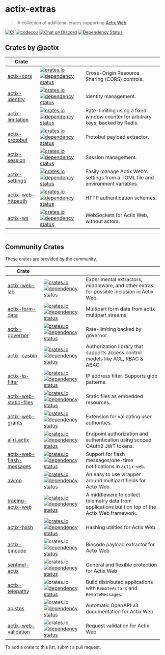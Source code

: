 # actix-extras

> A collection of additional crates supporting [Actix Web].

<!-- prettier-ignore-start -->

[![CI](https://github.com/actix/actix-extras/actions/workflows/ci.yml/badge.svg)](https://github.com/actix/actix-extras/actions/workflows/ci.yml)
[![codecov](https://codecov.io/gh/actix/actix-extras/branch/master/graph/badge.svg)](https://codecov.io/gh/actix/actix-extras)
[![Chat on Discord](https://img.shields.io/discord/771444961383153695?label=chat&logo=discord)](https://discord.gg/5Ux4QGChWc)
[![Dependency Status](https://deps.rs/repo/github/actix/actix-extras/status.svg)](https://deps.rs/repo/github/actix/actix-extras)

<!-- prettier-ignore-end -->

## Crates by @actix

| Crate                |                                                                                                                                                                                                                                                           |                                                                                 |
| -------------------- | --------------------------------------------------------------------------------------------------------------------------------------------------------------------------------------------------------------------------------------------------------- | ------------------------------------------------------------------------------- |
| [actix-cors]         | [![crates.io](https://img.shields.io/crates/v/actix-cors?label=latest)](https://crates.io/crates/actix-cors) [![dependency status](https://deps.rs/crate/actix-cors/latest/status.svg)](https://deps.rs/crate/actix-cors)                                 | Cross-Origin Resource Sharing (CORS) controls.                                  |
| [actix-identity]     | [![crates.io](https://img.shields.io/crates/v/actix-identity?label=latest)](https://crates.io/crates/actix-identity) [![dependency status](https://deps.rs/crate/actix-identity/latest/status.svg)](https://deps.rs/crate/actix-identity)                 | Identity management.                                                            |
| [actix-limitation]   | [![crates.io](https://img.shields.io/crates/v/actix-limitation?label=latest)](https://crates.io/crates/actix-limitation) [![dependency status](https://deps.rs/crate/actix-limitation/latest/status.svg)](https://deps.rs/crate/actix-limitation)         | Rate-limiting using a fixed window counter for arbitrary keys, backed by Redis. |
| [actix-protobuf]     | [![crates.io](https://img.shields.io/crates/v/actix-protobuf?label=latest)](https://crates.io/crates/actix-protobuf) [![dependency status](https://deps.rs/crate/actix-protobuf/latest/status.svg)](https://deps.rs/crate/actix-protobuf)                 | Protobuf payload extractor.                                                     |
| [actix-session]      | [![crates.io](https://img.shields.io/crates/v/actix-session?label=latest)](https://crates.io/crates/actix-session) [![dependency status](https://deps.rs/crate/actix-session/latest/status.svg)](https://deps.rs/crate/actix-session)                     | Session management.                                                             |
| [actix-settings]     | [![crates.io](https://img.shields.io/crates/v/actix-settings?label=latest)](https://crates.io/crates/actix-settings) [![dependency status](https://deps.rs/crate/actix-settings/latest/status.svg)](https://deps.rs/crate/actix-settings)                 | Easily manage Actix Web's settings from a TOML file and environment variables.  |
| [actix-web-httpauth] | [![crates.io](https://img.shields.io/crates/v/actix-web-httpauth?label=latest)](https://crates.io/crates/actix-web-httpauth) [![dependency status](https://deps.rs/crate/actix-web-httpauth/latest/status.svg)](https://deps.rs/crate/actix-web-httpauth) | HTTP authentication schemes.                                                    |
| [actix-ws]           | [![crates.io](https://img.shields.io/crates/v/actix-ws?label=latest)][actix-ws] [![dependency status](https://deps.rs/crate/actix-ws/latest/status.svg)](https://deps.rs/crate/actix-ws)                                                                  | WebSockets for Actix Web, without actors.                                       |

---

## Community Crates

These crates are provided by the community.

| Crate                      |                                                                                                                                                                                                                                                          |                                                                                                   |
| -------------------------- | -------------------------------------------------------------------------------------------------------------------------------------------------------------------------------------------------------------------------------------------------------- | ------------------------------------------------------------------------------------------------- |
| [actix-web-lab]            | [![crates.io](https://img.shields.io/crates/v/actix-web-lab?label=latest)][actix-web-lab] [![dependency status](https://deps.rs/crate/actix-web-lab/latest/status.svg)](https://deps.rs/crate/actix-web-lab)                                             | Experimental extractors, middleware, and other extras for possible inclusion in Actix Web.        |
| [actix-form-data]          | [![crates.io](https://img.shields.io/crates/v/actix-form-data?label=latest)][actix-form-data] [![dependency status](https://deps.rs/crate/actix-form-data/latest/status.svg)](https://deps.rs/crate/actix-form-data)                                     | Multipart form data from actix multipart streams                                                  |
| [actix-governor]           | [![crates.io](https://img.shields.io/crates/v/actix-governor?label=latest)][actix-governor] [![dependency status](https://deps.rs/crate/actix-governor/latest/status.svg)](https://deps.rs/crate/actix-governor)                                         | Rate-limiting backed by governor.                                                                 |
| [actix-casbin]             | [![crates.io](https://img.shields.io/crates/v/actix-casbin?label=latest)][actix-casbin] [![dependency status](https://deps.rs/crate/actix-casbin/latest/status.svg)](https://deps.rs/crate/actix-casbin)                                                 | Authorization library that supports access control models like ACL, RBAC & ABAC.                  |
| [actix-ip-filter]          | [![crates.io](https://img.shields.io/crates/v/actix-ip-filter?label=latest)][actix-ip-filter] [![dependency status](https://deps.rs/crate/actix-ip-filter/latest/status.svg)](https://deps.rs/crate/actix-ip-filter)                                     | IP address filter. Supports glob patterns.                                                        |
| [actix-web-static-files]   | [![crates.io](https://img.shields.io/crates/v/actix-web-static-files?label=latest)][actix-web-static-files] [![dependency status](https://deps.rs/crate/actix-web-static-files/latest/status.svg)](https://deps.rs/crate/actix-web-static-files)         | Static files as embedded resources.                                                               |
| [actix-web-grants]         | [![crates.io](https://img.shields.io/crates/v/actix-web-grants?label=latest)][actix-web-grants] [![dependency status](https://deps.rs/crate/actix-web-grants/latest/status.svg)](https://deps.rs/crate/actix-web-grants)                                 | Extension for validating user authorities.                                                        |
| [aliri_actix]              | [![crates.io](https://img.shields.io/crates/v/aliri_actix?label=latest)][aliri_actix] [![dependency status](https://deps.rs/crate/aliri_actix/latest/status.svg)](https://deps.rs/crate/aliri_actix)                                                     | Endpoint authorization and authentication using scoped OAuth2 JWT tokens.                         |
| [actix-web-flash-messages] | [![crates.io](https://img.shields.io/crates/v/actix-web-flash-messages?label=latest)][actix-web-flash-messages] [![dependency status](https://deps.rs/crate/actix-web-flash-messages/latest/status.svg)](https://deps.rs/crate/actix-web-flash-messages) | Support for flash messages/one-time notifications in `actix-web`.                                 |
| [awmp]                     | [![crates.io](https://img.shields.io/crates/v/awmp?label=latest)][awmp] [![dependency status](https://deps.rs/crate/awmp/latest/status.svg)](https://deps.rs/crate/awmp)                                                                                 | An easy to use wrapper around multipart fields for Actix Web.                                     |
| [tracing-actix-web]        | [![crates.io](https://img.shields.io/crates/v/tracing-actix-web?label=latest)][tracing-actix-web] [![dependency status](https://deps.rs/crate/tracing-actix-web/latest/status.svg)](https://deps.rs/crate/tracing-actix-web)                             | A middleware to collect telemetry data from applications built on top of the Actix Web framework. |
| [actix-hash]               | [![crates.io](https://img.shields.io/crates/v/actix-hash?label=latest)][actix-hash] [![dependency status](https://deps.rs/crate/actix-hash/latest/status.svg)](https://deps.rs/crate/actix-hash)                                                         | Hashing utilities for Actix Web.                                                                  |
| [actix-bincode]            | ![crates.io](https://img.shields.io/crates/v/actix-bincode?label=latest) [![dependency status](https://deps.rs/crate/actix-bincode/latest/status.svg)](https://deps.rs/crate/actix-bincode)                                                              | Bincode payload extractor for Actix Web                                                           |
| [sentinel-actix]           | ![crates.io](https://img.shields.io/crates/v/sentinel-actix?label=latest) [![dependency status](https://deps.rs/crate/sentinel-actix/latest/status.svg)](https://deps.rs/crate/sentinel-actix)                                                           | General and flexible protection for Actix Web                                                     |
| [actix-telepathy]          | ![crates.io](https://img.shields.io/crates/v/actix-telepathy?label=latest) [![dependency status](https://deps.rs/crate/actix-telepathy/latest/status.svg)](https://deps.rs/crate/actix-telepathy)                                                        | Build distributed applications with `RemoteActors` and `RemoteMessages`.                          |
| [apistos]                  | ![crates.io](https://img.shields.io/crates/v/apistos?label=latest) [![dependency status](https://deps.rs/crate/apistos/latest/status.svg)](https://deps.rs/crate/apistos)                                                                                | Automatic OpenAPI v3 documentation for Actix Web                                                  |
| [actix-web-validation]     | ![crates.io](https://img.shields.io/crates/v/actix-web-validation?label=latest) [![dependency status](https://deps.rs/crate/actix-web-validation/latest/status.svg)](https://deps.rs/crate/actix-web-validation)                                         | Request validation for Actix Web                                                                  |

To add a crate to this list, submit a pull request.

<!-- REFERENCES -->

[actix]: https://github.com/actix/actix
[actix web]: https://github.com/actix/actix-web
[actix-extras]: https://github.com/actix/actix-extras
[actix-cors]: ./actix-cors
[actix-identity]: ./actix-identity
[actix-limitation]: ./actix-limitation
[actix-protobuf]: ./actix-protobuf
[actix-session]: ./actix-session
[actix-settings]: ./actix-settings
[actix-web-httpauth]: ./actix-web-httpauth
[actix-web-lab]: https://crates.io/crates/actix-web-lab
[actix-multipart-extract]: https://crates.io/crates/actix-multipart-extract
[actix-form-data]: https://crates.io/crates/actix-form-data
[actix-casbin]: https://crates.io/crates/actix-casbin
[actix-ip-filter]: https://crates.io/crates/actix-ip-filter
[actix-web-static-files]: https://crates.io/crates/actix-web-static-files
[actix-web-grants]: https://crates.io/crates/actix-web-grants
[actix-web-flash-messages]: https://crates.io/crates/actix-web-flash-messages
[actix-governor]: https://crates.io/crates/actix-governor
[aliri_actix]: https://crates.io/crates/aliri_actix
[awmp]: https://crates.io/crates/awmp
[tracing-actix-web]: https://crates.io/crates/tracing-actix-web
[actix-ws]: https://crates.io/crates/actix-ws
[actix-hash]: https://crates.io/crates/actix-hash
[actix-bincode]: https://crates.io/crates/actix-bincode
[sentinel-actix]: https://crates.io/crates/sentinel-actix
[actix-telepathy]: https://crates.io/crates/actix-telepathy
[actix-web-validation]: https://crates.io/crates/actix-web-validation
[actix-telepathy]: https://crates.io/crates/actix-telepathy
[apistos]: https://crates.io/crates/apistos
